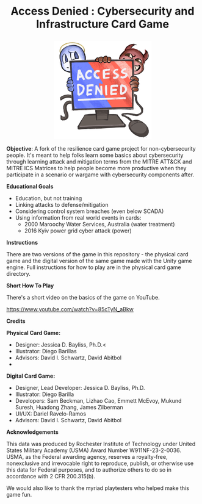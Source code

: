 
# <p align="center">Access Denied : Cybersecurity and Infrastructure Card Game</p>

<p align="center">
<img src="./images/accessDenied.jpg" alt="Main image of the accessDenied card game." width="256">
</p>

**Objective**: A fork of the resilience card game project for non-cybersecurity people. It's meant to help folks learn some basics about cybersecurity through learning attack and mitigation terms from the MITRE ATT&CK and MITRE ICS Matrices to help people become more productive when they participate in a scenario or wargame with cybersecurity components after.

**Educational Goals**

- Education, but not training
- Linking attacks to defense/mitigation
- Considering control system breaches (even below SCADA)
- Using information from real world events in cards:
  - 2000 Maroochy Water Services, Australia (water treatment)
  - 2016 Kyiv power grid cyber attack (power)

**Instructions**

There are two versions of the game in this repository - the physical card game and the digital version of the same game made with the Unity game engine. Full instructions for how to play are in the physical card game directory. 

**Short How To Play**

There's a short video on the basics of the game on YouTube.

https://www.youtube.com/watch?v=85cTyN_aBkw


**Credits**

<b>Physical Card Game:</b>

- Designer: Jessica D. Bayliss, Ph.D.<
- Illustrator: Diego Barillas
- Advisors: David I. Schwartz, David Abitbol
- 
<b>Digital Card Game:</b>
- Designer, Lead Developer: Jessica D. Bayliss, Ph.D.
- Illustrator: Diego Barilla
- Developers: Sam Beckman, Lizhao Cao, Emmett McEvoy, Mukund Suresh, Huadong Zhang, James Zilberman
- UI/UX: Dariel Ravelo-Ramos
- Advisors: David I. Schwartz, David Abitbol

**Acknowledgements**

This data was produced by Rochester Institute of Technology under United States Military Academy (USMA) Award Number W911NF-23-2-0036. USMA, as the Federal awarding agency, reserves a royalty-free, nonexclusive and irrevocable right to reproduce, publish, or otherwise use this data for Federal purposes, and to authorize others to do so in accordance with 2 CFR 200.315(b).

We would also like to thank the myriad playtesters who helped make this game fun.